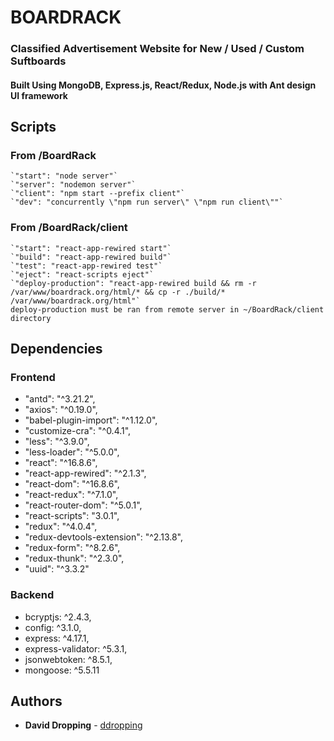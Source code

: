 # BOARDRACK

### Classified Advertisement Website for New / Used / Custom Suftboards

#### Built Using MongoDB, Express.js, React/Redux, Node.js with Ant design UI framework

## Scripts

### From /BoardRack

    `"start": "node server"`
    `"server": "nodemon server"`
    `"client": "npm start --prefix client"`
    `"dev": "concurrently \"npm run server\" \"npm run client\""`

### From /BoardRack/client

    `"start": "react-app-rewired start"`
    `"build": "react-app-rewired build"`
    `"test": "react-app-rewired test"`
    `"eject": "react-scripts eject"`
    `"deploy-production": "react-app-rewired build && rm -r /var/www/boardrack.org/html/* && cp -r ./build/* /var/www/boardrack.org/html"`
    deploy-production must be ran from remote server in ~/BoardRack/client directory

## Dependencies

### Frontend

- "antd": "^3.21.2",
- "axios": "^0.19.0",
- "babel-plugin-import": "^1.12.0",
- "customize-cra": "^0.4.1",
- "less": "^3.9.0",
- "less-loader": "^5.0.0",
- "react": "^16.8.6",
- "react-app-rewired": "^2.1.3",
- "react-dom": "^16.8.6",
- "react-redux": "^7.1.0",
- "react-router-dom": "^5.0.1",
- "react-scripts": "3.0.1",
- "redux": "^4.0.4",
- "redux-devtools-extension": "^2.13.8",
- "redux-form": "^8.2.6",
- "redux-thunk": "^2.3.0",
- "uuid": "^3.3.2"

### Backend

- bcryptjs: ^2.4.3,
- config: ^3.1.0,
- express: ^4.17.1,
- express-validator: ^5.3.1,
- jsonwebtoken: ^8.5.1,
- mongoose: ^5.5.11

## Authors

- **David Dropping** - [ddropping](https://github.com/ddropping)
